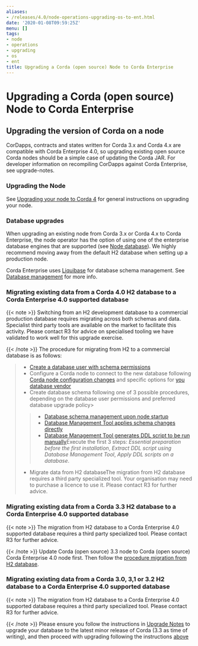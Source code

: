 ```yaml
---
aliases:
- /releases/4.0/node-operations-upgrading-os-to-ent.html
date: '2020-01-08T09:59:25Z'
menu: []
tags:
- node
- operations
- upgrading
- os
- ent
title: Upgrading a Corda (open source) Node to Corda Enterprise
---
```



# Upgrading a Corda (open source) Node to Corda Enterprise


## Upgrading the version of Corda on a node

CorDapps, contracts and states written for Corda 3.x and Corda 4.x are compatible with Corda Enterprise 4.0, so upgrading
existing open source Corda nodes should be a simple case of updating the Corda JAR. For developer information on recompiling
CorDapps against Corda Enterprise, see upgrade-notes.


### Upgrading the Node

See [Upgrading your node to Corda 4](node-upgrade-notes.md) for general instructions on upgrading your node.



### Database upgrades

When upgrading an existing node from Corda 3.x or Corda 4.x to Corda Enterprise, the node operator has the option of using one of the enterprise
database engines that are supported (see [Node database](node-database.md)).
We highly recommend moving away from the default H2 database when setting up a production node.

Corda Enterprise uses [Liquibase](database-management.md#liquibase-ref) for database schema management.
See [Database management](database-management.md) for more info.



### Migrating existing data from a Corda 4.0 H2 database to a Corda Enterprise 4.0 supported database

{{< note >}}
Switching from an H2 development database to a commercial production database requires migrating across both schemas and data.
Specialist third party tools are available on the market to facilitate this activity. Please contact R3 for advice on specialised tooling
we have validated to work well for this upgrade exercise.

{{< /note >}}
The procedure for migrating from H2 to a commercial database is as follows:

> 
> 
> * [Create a database user with schema permissions](node-database.md#db-setup-step-1-ref)
> * Configure a Corda node to connect to the new database following [Corda node configuration changes](node-database.md#db-setup-step-3-ref)
> and specific options for [you database vendor](node-database.md#db-setup-vendors-ref)
> * Create database schema following one of 3 possible procedures,
> depending on the database user permissions and preferred database upgrade policy> 
> > 
> > * [Database schema management upon node startup](node-operations-database-schema-setup.md#db-setup-auto-upgrade-ref)
> > * [Database Management Tool applies schema changes directly](node-operations-database-schema-setup.md#db-setup-database-management-direct-execution-ref)
> > * [Database Management Tool generates DDL script to be run manually](node-operations-database-schema-setup.md#db-setup-database-management-ddl-execution-ref)Execute the first 3 steps: *Essential preparation before the first installation*, *Extract DDL script using Database Management Tool*,
> > *Apply DDL scripts on a database*.
> 
> 
> 
> * Migrate data from H2 databaseThe migration from H2 database requires a third party specialized tool.
> Your organisation may need to purchase a licence to use it.
> Please contact R3 for further advice.




### Migrating existing data from a Corda 3.3 H2 database to a Corda Enterprise 4.0 supported database

{{< note >}}
The migration from H2 database to a Corda Enterprise 4.0 supported database requires a third party specialized tool.
Please contact R3 for further advice.

{{< /note >}}
Update Corda (open source) 3.3 node to Corda (open source) Corda Enterprise 4.0 node first.
Then follow the [procedure migration from H2 database](#migrate-4-to-enterprise-database).


### Migrating existing data from a Corda 3.0, 3,1 or 3.2 H2 database to a Corda Enterprise 4.0 supported database

{{< note >}}
The migration from H2 database to a Corda Enterprise 4.0 supported database requires a third party specialized tool.
Please contact R3 for further advice.

{{< /note >}}
Please ensure you follow the instructions in [Upgrade Notes](https://docs.corda.net/releases/release-V3.3/upgrade-notes.html) to upgrade your database
to the latest minor release of Corda (3.3 as time of writing), and then proceed with upgrading following the instructions [above](#migrate-3-to-enterprise-database)

